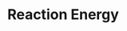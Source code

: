 ---
layout: guide
title: "Reaction Energy"
category: "Chemistry"
link: "https://docs.google.com/document/d/1ekhMMDDAdxr7qjGnnIGT4xSr_53pbNJBIgPgifC6-ug/"
description: "Heat energy, enthalpy, exothermic and endothermic reactions, entropy, Gibbs free energy."
---